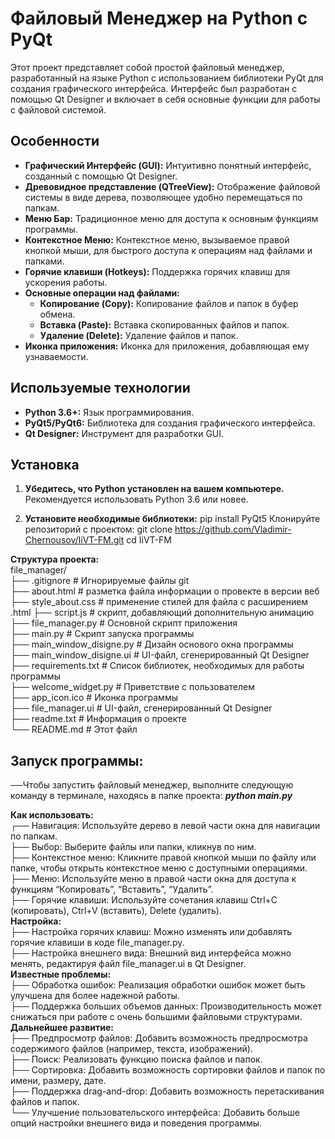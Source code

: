 # Файловый Менеджер на Python с PyQt

Этот проект представляет собой простой файловый менеджер, разработанный на языке Python с использованием библиотеки PyQt для создания графического интерфейса. Интерфейс был разработан с помощью Qt Designer и включает в себя основные функции для работы с файловой системой.

## Особенности

- **Графический Интерфейс (GUI):**  Интуитивно понятный интерфейс, созданный с помощью Qt Designer.
- **Древовидное представление (QTreeView):**  Отображение файловой системы в виде дерева, позволяющее удобно перемещаться по папкам.
- **Меню Бар:**  Традиционное меню для доступа к основным функциям программы.
- **Контекстное Меню:**  Контекстное меню, вызываемое правой кнопкой мыши, для быстрого доступа к операциям над файлами и папками.
- **Горячие клавиши (Hotkeys):** Поддержка горячих клавиш для ускорения работы.
- **Основные операции над файлами:**
    - **Копирование (Copy):** Копирование файлов и папок в буфер обмена.
    - **Вставка (Paste):** Вставка скопированных файлов и папок.
    - **Удаление (Delete):** Удаление файлов и папок.
- **Иконка приложения:**  Иконка для приложения, добавляющая ему узнаваемости.

## Используемые технологии

- **Python 3.6+:** Язык программирования.
- **PyQt5/PyQt6:**  Библиотека для создания графического интерфейса.
- **Qt Designer:** Инструмент для разработки GUI.

## Установка

1. **Убедитесь, что Python установлен на вашем компьютере.**  Рекомендуется использовать Python 3.6 или новее.

2. **Установите необходимые библиотеки:**
   pip install PyQt5
Клонируйте репозиторий с проектом:
git clone https://github.com/Vladimir-Chernousov/IiVT-FM.git
cd IiVT-FM

**Структура проекта:**  
file_manager/  
├── .gitignore              # Игнорируемые файлы git  
├── about.html              # разметка файла информации о провекте в версии веб
├── style_about.css         # применение стилей для файла с расширением .html
├── script.js               # скрипт, добавляющий дополнительную анимацию
├── file_manager.py         # Основной скрипт приложения  
├── main.py                 # Скрипт запуска программы  
├── main_window_disigne.py  # Дизайн основого окна программы  
├── main_window_disigne.ui  # UI-файл, сгенерированный Qt Designer  
├── requirements.txt        # Список библиотек, необходимых для работы программы  
├── welcome_widget.py       # Приветствие с пользователем  
├── app_icon.ico            # Иконка программы  
├── file_manager.ui         # UI-файл, сгенерированный Qt Designer  
├── readme.txt              # Информация о проекте  
└── README.md               # Этот файл  
## Запуск программы:  
──Чтобы запустить файловый менеджер, выполните следующую команду в терминале, находясь в папке проекта:
***python main.py***  

**Как использовать:**  
┌── Навигация: Используйте дерево в левой части окна для навигации по папкам.  
├── Выбор: Выберите файлы или папки, кликнув по ним.  
├── Контекстное меню: Кликните правой кнопкой мыши по файлу или папке, чтобы открыть контекстное меню с доступными операциями.  
├── Меню: Используйте меню в правой части окна для доступа к функциям “Копировать”, “Вставить”, “Удалить”.  
├── Горячие клавиши: Используйте сочетания клавиш Ctrl+C (копировать), Ctrl+V (вставить), Delete (удалить).  
**Настройка:**  
├── Настройка горячих клавиш: Можно изменять или добавлять горячие клавиши в коде file_manager.py.  
├── Настройка внешнего вида: Внешний вид интерфейса можно менять, редактируя файл file_manager.ui в Qt Designer.  
**Известные проблемы:**  
├── Обработка ошибок: Реализация обработки ошибок может быть улучшена для более надежной работы.  
├── Поддержка больших объемов данных: Производительность может снижаться при работе с очень большими файловыми структурами.  
**Дальнейшее развитие:**  
├── Предпросмотр файлов: Добавить возможность предпросмотра содержимого файлов (например, текста, изображений).  
├── Поиск: Реализовать функцию поиска файлов и папок.  
├── Сортировка: Добавить возможность сортировки файлов и папок по имени, размеру, дате.  
├── Поддержка drag-and-drop: Добавить возможность перетаскивания файлов и папок.  
└── Улучшение пользовательского интерфейса: Добавить больше опций настройки внешнего вида и поведения программы.  
